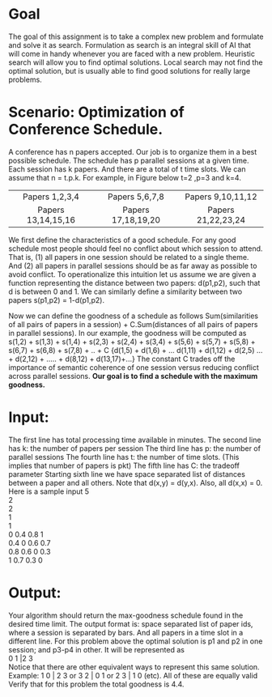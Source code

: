 # Goal
The goal of this assignment is to take a complex new problem and formulate and solve it as search. Formulation as search is an integral skill of AI that will come in handy whenever you are faced with a new problem. Heuristic search will allow you to find optimal solutions. Local search may not find the optimal solution, but is usually able to find good solutions for really large problems.

# Scenario: Optimization of Conference Schedule.
A conference has n papers accepted. Our job is to organize them in a best possible schedule. The schedule has p parallel sessions at a given time. Each session has k papers. And there are a total of t time slots. We can assume that n = t.p.k. For example, in Figure below t=2 ,p=3 and k=4.

|           |         |             |
| :-----------: |:-------------:| :----------------:|
| Papers 1,2,3,4| Papers 5,6,7,8|Papers 9,10,11,12 |
| Papers 13,14,15,16| Papers 17,18,19,20| Papers 21,22,23,24|

We first define the characteristics of a good schedule. For any good schedule most people should feel no conflict about which session to attend. That is, (1) all papers in one session should be related to a single theme. And (2) all papers in parallel sessions should be as far away as possible to avoid conflict. To operationalize this intuition let us assume we are given a function representing the distance between two papers: d(p1,p2), such that d is between 0 and 1. We can similarly define a similarity between two papers s(p1,p2) = 1-d(p1,p2).<br />

Now we can define the goodness of a schedule as follows
Sum(similarities of all pairs of papers in a session) + C.Sum(distances of all pairs of papers in parallel sessions).
In our example, the goodness will be computed as<br />
s(1,2) + s(1,3) + s(1,4) + s(2,3) + s(2,4) + s(3,4) + s(5,6) + s(5,7) + s(5,8) + s(6,7) + s(6,8) + s(7,8) + .. + C {d(1,5) + d(1,6) + ... d(1,11) + d(1,12) + d(2,5) ... + d(2,12) + ..... + d(8,12) + d(13,17)+...}
The constant C trades off the importance of semantic coherence of one session versus reducing conflict across parallel sessions. **Our goal is to find a schedule with the maximum goodness.**

# Input:
The first line has total processing time available in minutes. The second line has k: the number of papers per session The third line has p: the number of parallel sessions
The fourth line has t: the number of time slots.
(This implies that number of papers is pkt)
The fifth line has C: the tradeoff parameter
Starting sixth line we have space separated list of distances between a paper and all others. Note that d(x,y) = d(y,x). Also, all d(x,x) = 0.
Here is a sample input 
5 <br />
2 <br />
2 <br />
1 <br />
1 <br />
0 0.4 0.8 1 <br />
0.4 0 0.6 0.7 <br />
0.8 0.6 0 0.3 <br />
1 0.7 0.3 0<br />

# Output:
Your algorithm should return the max-goodness schedule found in the desired time limit.
The output format is: space separated list of paper ids, where a session is separated by bars. And all papers in a time slot in a different line.
For this problem above the optimal solution is p1 and p2 in one session; and p3-p4 in other. It will be represented as<br />
0 1 |2 3<br />
Notice that there are other equivalent ways to represent this same solution. Example:
1 0 | 2 3 or 3 2 | 0 1 or 2 3 | 1 0 (etc). All of these are equally valid<br />
Verify that for this problem the total goodness is 4.4.

